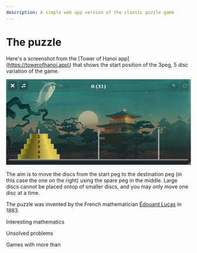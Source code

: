 ```yaml
---
description: A simple web app version of the classic puzzle game
---
```


# The puzzle

Here's a screenshot from the \[Tower of Hanoi app\]\(https://towerofhanoi.app\) that shows the start position of the 3peg, 5 disc variation of the game.

![screenshot from towerofhanoi.app](.gitbook/assets/toh_5peg.png)

The aim is to move the discs from the start peg to the destination peg \(in this case the one on the right\)  using the spare peg in the middle. Large discs cannot be placed ontop of smaller discs, and you may only move one disc at a time.

The puzzle was invented by the French mathematician [Édouard Lucas](https://en.wikipedia.org/wiki/%C3%89douard_Lucas) in 1883. 



Interesting mathematics

Unsolved problems

Games with more than 

